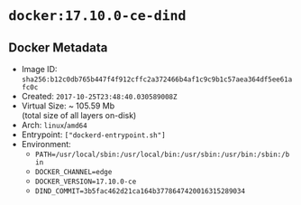 # `docker:17.10.0-ce-dind`

## Docker Metadata

- Image ID: `sha256:b12c0db765b447f4f912cffc2a372466b4af1c9c9b1c57aea364df5ee61afc0c`
- Created: `2017-10-25T23:48:40.030589008Z`
- Virtual Size: ~ 105.59 Mb  
  (total size of all layers on-disk)
- Arch: `linux`/`amd64`
- Entrypoint: `["dockerd-entrypoint.sh"]`
- Environment:
  - `PATH=/usr/local/sbin:/usr/local/bin:/usr/sbin:/usr/bin:/sbin:/bin`
  - `DOCKER_CHANNEL=edge`
  - `DOCKER_VERSION=17.10.0-ce`
  - `DIND_COMMIT=3b5fac462d21ca164b3778647420016315289034`
